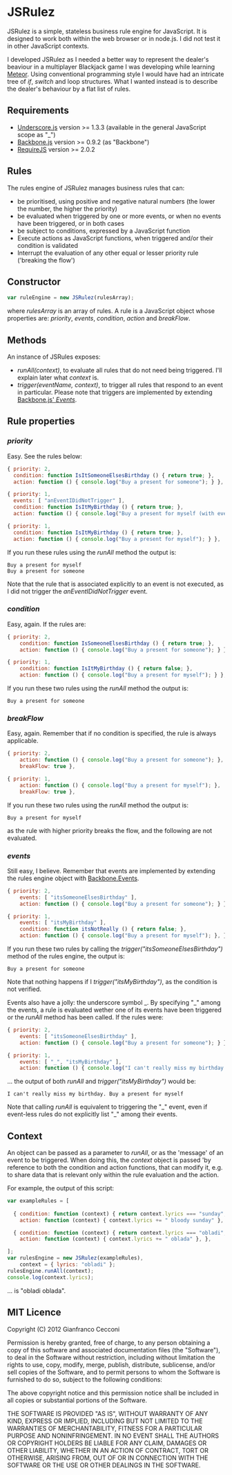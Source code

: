 # JSRulez
JSRulez is a simple, stateless business rule engine for JavaScript. It is 
designed to work both within the web browser or in node.js. I did not test it
in other JavaScript contexts.

I developed
JSRulez as I needed a better way to represent the dealer's beaviour in a multiplayer
Blackjack game I was developing while learning [Meteor](http://www.meteor.com).
Using conventional programming style I would have had an intricate tree of _if_, _switch_ and loop structures. What I wanted instead is to describe the
dealer's behaviour by a flat list of rules.

## Requirements

* [Underscore.js](http://underscorejs.org/) version >= 1.3.3 (available in the
general JavaScript scope as "\_") 
* [Backbone.js](http://backbonejs.org/) version >= 0.9.2 (as "Backbone")
* [RequireJS](http://requirejs.org/) version >= 2.0.2 

## Rules
The rules engine of JSRulez manages business rules that can:

* be prioritised, using positive and negative natural numbers (the lower the 
number, the higher the priority)
* be evaluated when triggered by one or more events, or when no events have
been triggered, or in both cases 
* be subject to conditions, expressed by a JavaScript function
* Execute actions as JavaScript functions, when triggered and/or their condition 
is validated 
* Interrupt the evaluation of any other equal or lesser priority rule ('breaking
the flow')

## Constructor

```JavaScript
var ruleEngine = new JSRulez(rulesArray);
```

where _rulesArray_ is an array of rules. A rule is a JavaScript object whose 
properties are: _priority_, _events_, _condition_, _action_ and _breakFlow_.

## Methods
An instance of JSRules exposes:

* _runAll(context)_, to evaluate all rules that do
not need being triggered. I'll explain later what _context_ is.
* _trigger(eventName, context)_, to trigger all rules that respond to an event
in particular. Please note that triggers are implemented by extending 
[Backbone.js' _Events_](http://backbonejs.org/#Events).


## Rule properties

### _priority_
Easy. See the rules below:

```JavaScript
{ priority: 2,
  condition: function IsItSomeoneElsesBirthday () { return true; },
  action: function () { console.log("Buy a present for someone"); } },

{ priority: 1,
  events: [ "anEventIDidNotTrigger" ],
  condition: function IsItMyBirthday () { return true; },
  action: function () { console.log("Buy a present for myself (with event)"); } },

{ priority: 1,
  condition: function IsItMyBirthday () { return true; },
  action: function () { console.log("Buy a present for myself"); } },
```

If you run these rules using the _runAll_ method the output is:

```
Buy a present for myself
Buy a present for someone
```

Note that the rule that is associated explicitly to an event is not executed, as 
I did not trigger the _anEventIDidNotTrigger_ event.

### _condition_ 
Easy, again. If the rules are:

```JavaScript
{ priority: 2,
	condition: function IsSomeoneElsesBirthday () { return true; },
	action: function () { console.log("Buy a present for someone"); } },

{ priority: 1,
	condition: function IsItMyBirthday () { return false; },
	action: function () { console.log("Buy a present for myself"); } },
```

If you run these two rules using the _runAll_ method the output is:

```
Buy a present for someone
```

### _breakFlow_
Easy, again. Remember that if no condition is specified, the rule is always 
applicable. 

```JavaScript
{ priority: 2,
	action: function () { console.log("Buy a present for someone"); },
	breakFlow: true },

{ priority: 1,
	action: function () { console.log("Buy a present for myself"); }, 
	breakFlow: true },
```

If you run these two rules using the _runAll_ method the output is:

```
Buy a present for myself
```

as the rule with higher priority breaks the flow, and the following are not
evaluated.

### _events_
Still easy, I believe. Remember that events are implemented by extending the
rules engine object with [Backbone.Events](http://backbonejs.org/#Events).

```JavaScript
{ priority: 2,
	events: [ "itsSomeoneElsesBirthday" ],
	action: function () { console.log("Buy a present for someone"); } },

{ priority: 1,
	events: [ "itsMyBirthday" ],
	condition: function itsNotReally () { return false; },
	action: function () { console.log("Buy a present for myself"); }, },
```

If you run these two rules by calling the _trigger("itsSomeoneElsesBirthday")_ 
method of the rules engine, the output is:

```
Buy a present for someone
```

Note that nothing happens if I _trigger("itsMyBirthday")_, as the condition is 
not verified.

Events also have a jolly: the underscore symbol \_. By specifying "\_" among the 
events, a rule is evaluated wether one of its events have been triggered or the
_runAll_ method has been called. If the rules were:

```JavaScript
{ priority: 2,
	events: [ "itsSomeoneElsesBirthday" ],
	action: function () { console.log("Buy a present for someone"); } },

{ priority: 1,
	events: [ "_", "itsMyBirthday" ],
	action: function () { console.log("I can't really miss my birthday. Buy a present for myself"); }, },
```

... the output of both _runAll_ and _trigger("itsMyBirthday")_ would be:

```
I can't really miss my birthday. Buy a present for myself
```

Note that calling _runAll_ is equivalent to triggering the "\_" event, even if
event-less rules do not explicitly list "\_" among their events.

## Context
An object can be passed as a parameter to _runAll_, or as the 'message' of an 
event to be triggered. When doing this, the _context_ object is passed 'by 
reference to both the condition and action functions, that can modify it, e.g. 
to share data that is relevant only within the rule evaluation and the action.

For example, the output of this script:

```JavaScript
var exampleRules = [
		
  { condition: function (context) { return context.lyrics === "sunday"; },
    action: function (context) { context.lyrics += " bloody sunday" }, },

  { condition: function (context) { return context.lyrics === "obladi"; },
    action: function (context) { context.lyrics += " oblada" }, },

];
var rulesEngine = new JSRulez(exampleRules),
    context = { lyrics: "obladi" };
rulesEngine.runAll(context);
console.log(context.lyrics);
```

... is "obladi oblada".

## MIT Licence
Copyright (C) 2012 Gianfranco Cecconi

Permission is hereby granted, free of charge, to any person obtaining a copy of this software and associated documentation files (the "Software"), to deal in the Software without restriction, including without limitation the rights to use, copy, modify, merge, publish, distribute, sublicense, and/or sell copies of the Software, and to permit persons to whom the Software is furnished to do so, subject to the following conditions:

The above copyright notice and this permission notice shall be included in all copies or substantial portions of the Software.

THE SOFTWARE IS PROVIDED "AS IS", WITHOUT WARRANTY OF ANY KIND, EXPRESS OR IMPLIED, INCLUDING BUT NOT LIMITED TO THE WARRANTIES OF MERCHANTABILITY, FITNESS FOR A PARTICULAR PURPOSE AND NONINFRINGEMENT. IN NO EVENT SHALL THE AUTHORS OR COPYRIGHT HOLDERS BE LIABLE FOR ANY CLAIM, DAMAGES OR OTHER LIABILITY, WHETHER IN AN ACTION OF CONTRACT, TORT OR OTHERWISE, ARISING FROM, OUT OF OR IN CONNECTION WITH THE SOFTWARE OR THE USE OR OTHER DEALINGS IN THE SOFTWARE.
